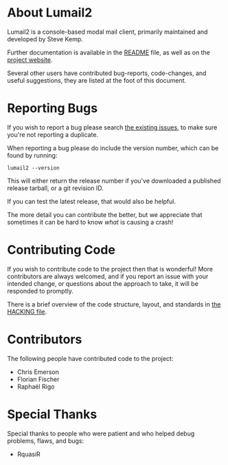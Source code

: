 # About Lumail2

Lumail2 is a console-based modal mail client, primarily maintained and developed
by Steve Kemp.

Further documentation is available in the [README](README.md) file, as well
as on the [project website](https://lumail.org/).

Several other users have contributed bug-reports, code-changes, and useful
suggestions, they are listed at the foot of this document.


# Reporting Bugs

If you wish to report a bug please search [the existing issues](https://github.com/lumail/lumail2/issues), to make sure you're not reporting a duplicate.

When reporting a bug please do include the version number, which can be found by
running:

    lumail2 --version

This will either return the release number if you've downloaded a published
release tarball, or a git revision ID.

If you can test the latest release, that would also be helpful.

The more detail you can contribute the better, but we appreciate that sometimes it can
be hard to know _what_ is causing a crash!


# Contributing Code

If you wish to contribute code to the project then that is wonderful!  More
contributors are always welcomed, and if you report an issue with your intended
change, or questions about the approach to take, it will be responded to promptly.

There is a brief overview of the code structure, layout, and standards in
[the HACKING file](HACKING.md).


# Contributors

The following people have contributed code to the project:

* Chris Emerson
* Florian Fischer
* Raphaël Rigo

# Special Thanks

Special thanks to people who were patient and who helped debug problems, flaws, and bugs:

* RquasiR

